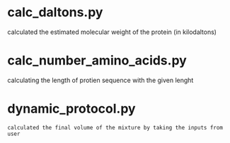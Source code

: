 # calc_daltons.py
   calculated the estimated molecular weight of the protein (in kilodaltons)

# calc_number_amino_acids.py
   calculating the length of protien sequence with the given lenght

# dynamic_protocol.py 
    calculated the final volume of the mixture by taking the inputs from user